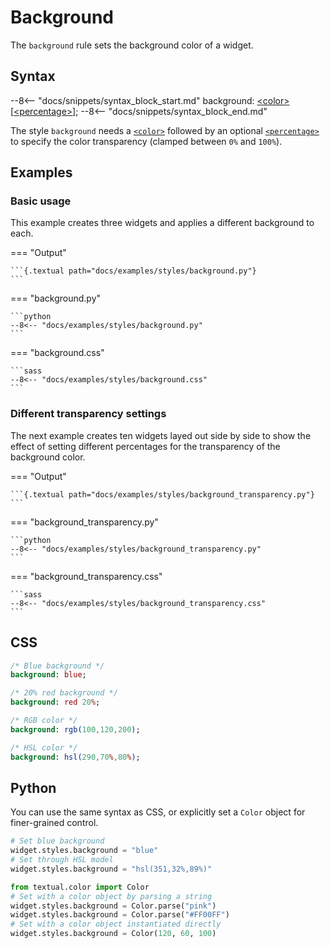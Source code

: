 # Background

The `background` rule sets the background color of a widget.

## Syntax

--8<-- "docs/snippets/syntax_block_start.md"
background: <a href="../../css_types/color">&lt;color&gt;</a> [<a href="../../css_types/percentage">&lt;percentage&gt;</a>];
--8<-- "docs/snippets/syntax_block_end.md"

The style `background` needs a [`<color>`](../../css_types/color) followed by an optional [`<percentage>`](../../css_types/percentage) to specify the color transparency (clamped between `0%` and `100%`).

## Examples

### Basic usage

This example creates three widgets and applies a different background to each.

=== "Output"

    ```{.textual path="docs/examples/styles/background.py"}
    ```

=== "background.py"

    ```python
    --8<-- "docs/examples/styles/background.py"
    ```

=== "background.css"

    ```sass
    --8<-- "docs/examples/styles/background.css"
    ```

### Different transparency settings

The next example creates ten widgets layed out side by side to show the effect of setting different percentages for the transparency of the background color.

=== "Output"

    ```{.textual path="docs/examples/styles/background_transparency.py"}
    ```

=== "background_transparency.py"

    ```python
    --8<-- "docs/examples/styles/background_transparency.py"
    ```

=== "background_transparency.css"

    ```sass
    --8<-- "docs/examples/styles/background_transparency.css"
    ```

## CSS

```sass
/* Blue background */
background: blue;

/* 20% red background */
background: red 20%;

/* RGB color */
background: rgb(100,120,200);

/* HSL color */
background: hsl(290,70%,80%);
```

## Python

You can use the same syntax as CSS, or explicitly set a `Color` object for finer-grained control.

```python
# Set blue background
widget.styles.background = "blue"
# Set through HSL model
widget.styles.background = "hsl(351,32%,89%)"

from textual.color import Color
# Set with a color object by parsing a string
widget.styles.background = Color.parse("pink")
widget.styles.background = Color.parse("#FF00FF")
# Set with a color object instantiated directly
widget.styles.background = Color(120, 60, 100)
```
